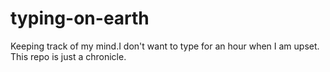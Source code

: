 # typing-on-earth
Keeping track of my mind.I don't want to type for an hour when I am upset. This repo is just a chronicle.
